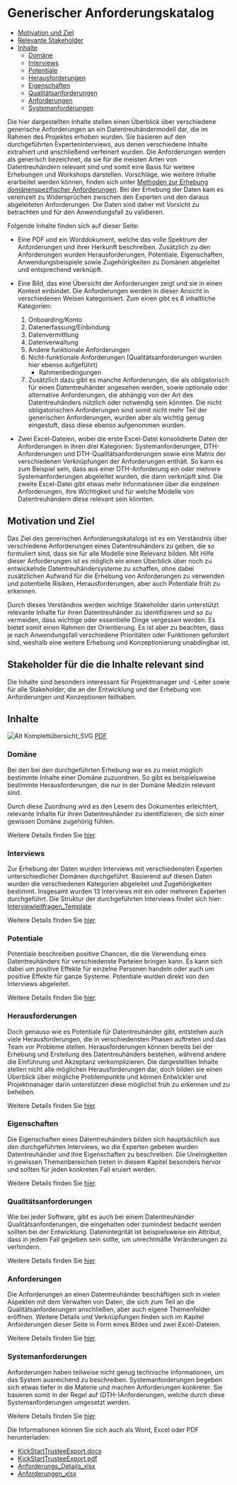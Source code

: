 # Generischer Anforderungskatalog

- [Motivation und Ziel](#motivation-und-ziel)
- [Relevante Stakeholder](#stakeholder)
- [Inhalte](#inhalte)
  - [Domäne](#domaene)
  - [Interviews](#interviews)  
  - [Potentiale](#potentiale)  
  - [Herausforderungen](#herausforderungen)
  - [Eigenschaften](#eigenschaften)
  - [Qualitätsanforderungen](#qualitaetsanforderungen)
  - [Anforderungen](#anforderungen)
  - [Systemanforderungen](#systemanforderungen)

<a name="ueberschrift"></a>

Die hier dargestellten Inhalte stellen einen Überblick über verschiedene generische Anforderungen an ein Datentreuhändermodell dar, die im Rahmen des Projektes erhoben wurden. Sie basieren auf den durchgeführten Experteninterviews, aus denen verschiedene Inhalte extrahiert und anschließend verfeinert wurden. Die Anforderungen werden als generisch bezeichnet, da sie für die meisten Arten von Datentreuhändern relevant sind und somit eine Basis für weitere Erhebungen und Workshops darstellen. Vorschläge, wie weitere Inhalte erarbeitet werden können, finden sich unter [Methoden zur Erhebung domänenspezifischer Anforderungen](<../Methoden zur Erhebung domänenspezifischer Anforderungen/>). Bei der Erhebung der Daten kam es vereinzelt zu Widersprüchen zwischen den Experten und den daraus abgeleiteten Anforderungen. Die Daten sind daher mit Vorsicht zu betrachten und für den Anwendungsfall zu validieren.

Folgende Inhalte finden sich auf dieser Seite:

-   Eine PDF und ein Worddokument, welche das volle Spektrum der Anforderungen und ihrer Herkunft beschreiben. Zusätzlich zu den Anforderungen wurden Herausforderungen, Potentiale, Eigenschaften, Anwendungsbeispiele sowie Zugehörigkeiten zu Domänen abgeleitet und entsprechend verknüpft.
-   Eine Bild, das eine Übersicht der Anforderungen zeigt und sie in einen Kontext einbindet. Die Anforderungen werden in dieser Ansicht in verschiedenen Weisen kategorisiert. Zum einen gibt es 6 inhaltliche Kategorien:

    1.  Onboarding/Konto
    2.  Datenerfassung/Einbindung
    3.  Datenvermittlung
    4.  Datenverwaltung
    5.  Andere funktionale Anforderungen
    6.  Nicht-funktionale Anforderungen (Qualitätsanforderungen wurden hier ebenso aufgeführt)
        - Rahmenbedingungen
    7.  Zusätzlich dazu gibt es manche Anforderungen, die als obligatorisch für einen Datentreuhänder angesehen werden, sowie optionale oder alternative Anforderungen, die abhängig von der Art des Datentreuhänders nützlich oder notwendig sein könnten. Die nicht obligatorischen Anforderungen sind somit nicht mehr Teil der generischen Anforderungen, wurden aber als wichtig genug eingestuft, dass diese ebenso aufgenommen wurden.

-   Zwei Excel-Dateien, wobei die erste Excel-Datei konsolidierte Daten der Anforderungen in ihren drei Kategorien: Systemanforderungen, DTH-Anforderungen und DTH-Qualitätsanforderungen sowie eine Matrix der verschiedenen Verknüpfungen der Anforderungen enthält. So kann es zum Beispiel sein, dass aus einer DTH-Anforderung ein oder mehrere Systemanforderungen abgeleitet wurden, die dann verknüpft sind. Die zweite Excel-Datei gibt etwas mehr Informationen über die einzelnen Anforderungen, ihre Wichtigkeit und für welche Modelle von Datentreuhändern diese relevant sein könnten.

<a name="motivation-und-ziel"></a>
## Motivation und Ziel

Das Ziel des generischen Anforderungskatalogs ist es ein Verständnis über verschiedene Anforderungen eines Datentreuhänders zu geben, die so formuliert sind, dass sie für alle Modelle eine Relevanz bilden. Mit Hilfe dieser Anforderungen ist es möglich ein einen Überblick über noch zu entwickelnde Datentreuhändersysteme zu schaffen, ohne dabei zusätzlichen Aufwand für die Erhebung von Anforderungen zu verwenden und potentielle Risiken, Herausforderungen, aber auch Potentiale früh zu erkennen.

Durch dieses Verständnis werden wichtige Stakeholder darin unterstützt relevante Inhalte für ihren Datentreuhänder zu identifizieren und so zu vermeiden, dass wichtige oder essentielle Dinge vergessen werden. Es bietet somit einen Rahmen der Orientierung. Es ist aber zu beachten, dass je nach Anwendungsfall verschiedene Prioritäten oder Funktionen gefordert sind, weshalb eine weitere Erhebung und Konzeptionierung unabdingbar ist.

<a name="stakeholder"></a>
## Stakeholder für die die Inhalte relevant sind

Die Inhalte sind besonders interessant für Projektmanager und -Leiter sowie für alle Stakeholder, die an der Entwicklung und der Erhebung von Anforderungen und Konzeptionen teilhaben.

<a name="inhalte"></a>
## Inhalte

![Alt Komplettübersicht_SVG](<Dateien/Generische Anforderungen Komplettübersicht.svg>)
[PDF](<Dateien/Generische Anforderungen Komplettübersicht.pdf>)


<a name="domaene"></a>
### Domäne

Bei den bei den durchgeführten Erhebung war es zu meist möglich bestimmte Inhalte einer Domäne zuzuordnen. So gibt es beispielsweise bestimmte Herausforderungen, die nur in der Domäne Medizin relevant sind.

Durch diese Zuordnung wird es den Lesern des Dokumentes erleichtert, relevante Inhalte für ihren Datentreuhänder zu identifizieren, die sich einer gewissen Domäne zugehörig fühlen.

Weitere Details finden Sie [hier](Dom%C3%A4nen).

<a name="interviews"></a>
### Interviews

Zur Erhebung der Daten wurden Interviews mit verschiedensten Experten unterschiedlicher Domänen durchgeführt. Basierend auf diesen Daten wurden die verschiedenen Kategorien abgeleitet und Zugehörigkeiten bestimmt. Insgesamt wurden 13 Interviews mit ein oder mehreren Experten durchgeführt. Die Struktur der durchgeführten Interviews findet sich hier: 
[Interviewleitfragen_Template](Dateien/Interviewleitfragen_Template.docx)

Weitere Details finden Sie [hier](Interviews).

<a name="potentiale"></a>
### Potentiale

Potentiale beschreiben positive Chancen, die die Verwendung eines Datentreuhänders für verschiedenste Parteien bringen kann. Es kann sich dabei um positive Effekte für einzelne Personen handeln oder auch um positive Effekte für ganze Systeme. Potentiale wurden direkt von den Interviews abgeleitet.

Weitere Details finden Sie [hier](Potentiale).

<a name="herausforderungen"></a>
### Herausforderungen

Doch genauso wie es Potentiale für Datentreuhänder gibt, entstehen auch viele Herausforderungen, die in verschiedensten Phasen auftreten und das Team vor Probleme stellen. Herausforderungen können bereits bei der Erhebung und Erstellung des Datentreuhänders bestehen, während andere die Einführung und Akzeptanz verkomplizieren. Die dargestellten Inhalte stellen nicht alle möglichen Herausforderungen dar, doch bilden sie einen Überblick über mögliche Problempunkte und können Entwickler und Projektmanager darin unterstützen diese möglichst früh zu erkennen und zu beheben.

Weitere Details finden Sie [hier](Herausforderungen).

<a name="eigenschaften"></a>
### Eigenschaften

Die Eigenschaften eines Datentreuhänders bilden sich hauptsächlich aus den durchgeführten Interviews, wo die Experten gebeten wurden Datentreuhänder und ihre Eigenschaften zu beschreiben. Die Uneinigkeiten in gewissen Themenbereichen treten in diesem Kapitel besonders hervor und sollten für jeden konkreten Fall eruiert werden.

Weitere Details finden Sie [hier](Eigenschaften).

<a name="qualitaetsanforderungen"></a>
### Qualitätsanforderungen

Wie bei jeder Software, gibt es auch bei einem Datentreuhänder Qualitätsanforderungen, die eingehalten oder zumindest bedacht werden sollten bei der Entwicklung. Datenintegrität ist beispielsweise ein Attribut, dass in jedem Fall gegeben sein sollte, um unrechtmäße Veränderungen zu verhindern.

Weitere Details finden Sie [hier](Qualit%C3%A4tsanforderungen).

<a name="anforderungen"></a>
### Anforderungen

Die Anforderungen an einen Datentreuhänder beschäftigen sich in vielen Aspekten mit dem Verwalten von Daten, die sich zum Teil an die Qualitätsanforderungen anschließen, aber auch eigene Themenfelder eröffnen. Weitere Details und Verknüpfungen finden sich im Kapitel Anforderungen dieser Seite in Form eines Bildes und zwei Excel-Dateien.

Weitere Details finden Sie [hier](DTH-Anforderungen).

<a name="systemanforderungen"></a>
### Systemanforderungen

Anforderungen haben teilweise nicht genug technische Informationen, um das System ausreichend zu beschreiben. Systemanforderungen begeben sich etwas tiefer in die Materie und machen Anforderungen konkreter. Sie basieren somit in der Regel auf (DTH-)Anforderungen, welche durch diese Systemanforderungen umgesetzt werden.

Weitere Details finden Sie [hier](Systemanforderungen).

Die Informationen können Sie sich auch als Word, Excel oder PDF herunterladen:
- [KickStartTrusteeExport.docx](Dateien/KickStartTrustee_AnforderungenExport.docx)
- [KickStartTrusteeExport.pdf](Dateien/KickStartTrustee_AnforderungenExport.pdf)
- [Anforderungs_Details_xlsx](Dateien/Anforderungs_Details.xlsx)
- [Anforderungen_xlsx](Dateien/Anforderungen.xlsx)

